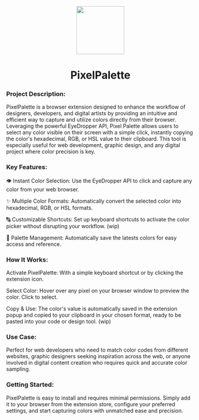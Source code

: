 <div align="center">
  <img width="128" height="128" src="https://github.com/tomcadene/pixelpalette/assets/165381734/fa13c5b9-3f32-4cc7-b834-0173d5f7dd34">
</div>

<h1 align="center">PixelPalette</h1>

### Project Description:
PixelPalette is a browser extension designed to enhance the workflow of designers, developers, and digital artists by providing an intuitive and efficient way to capture and utilize colors directly from their browser. Leveraging the powerful EyeDropper API, Pixel Palette allows users to select any color visible on their screen with a simple click, instantly copying the color's hexadecimal, RGB, or HSL value to their clipboard. This tool is especially useful for web development, graphic design, and any digital project where color precision is key.

### Key Features:
👁️ Instant Color Selection: Use the EyeDropper API to click and capture any color from your web browser.

✨ Multiple Color Formats: Automatically convert the selected color into hexadecimal, RGB, or HSL formats.

🔠 Customizable Shortcuts: Set up keyboard shortcuts to activate the color picker without disrupting your workflow. (wip)

🎨 Palette Management: Automatically save the latests colors for easy access and reference.

### How It Works:
Activate PixelPalette: With a simple keyboard shortcut or by clicking the extension icon.

Select Color: Hover over any pixel on your browser window to preview the color. Click to select.

Copy & Use: The color's value is automatically saved in the extension popup and copied to your clipboard in your chosen format, ready to be pasted into your code or design tool. (wip)

### Use Case:
Perfect for web developers who need to match color codes from different websites, graphic designers seeking inspiration across the web, or anyone involved in digital content creation who requires quick and accurate color sampling.

### Getting Started:
PixelPalette is easy to install and requires minimal permissions. Simply add it to your browser from the extension store, configure your preferred settings, and start capturing colors with unmatched ease and precision.
